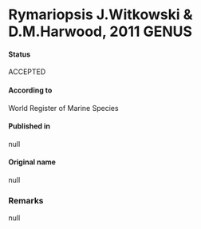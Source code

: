 Rymariopsis J.Witkowski & D.M.Harwood, 2011 GENUS
=======

#### Status
ACCEPTED

#### According to
World Register of Marine Species

#### Published in
null

#### Original name
null

### Remarks
null